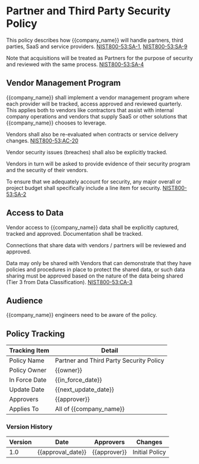 # Partner and Third Party Security Policy

This policy describes how {{company_name}} will handle partners, third parties, SaaS and service providers. [NIST800-53:SA-1](https://nvd.nist.gov/800-53/Rev4/control/SA-1), [NIST800-53:SA-9](https://nvd.nist.gov/800-53/Rev4/control/SA-9)

Note that acquisitions will be treated as Partners for the purpose of security and reviewed with the same process. [NIST800-53:SA-4](https://nvd.nist.gov/800-53/Rev4/control/SA-4)

## Vendor Management Program

{{company_name}} shall implement a vendor management program where each provider will be tracked, access approved and reviewed quarterly.  This applies both to vendors like contractors that assist with internal company operations and vendors that supply SaaS or other solutions that {{company_name}} chooses to leverage.

Vendors shall also be re-evaluated when contracts or service delivery changes.  [NIST800-53:AC-20](https://nvd.nist.gov/800-53/Rev4/control/AC-20)

Vendor security issues (breaches) shall also be explicitly tracked.

Vendors in turn will be asked to provide evidence of their security program and the security of their vendors.

To ensure that we adequately account for security, any major overall or project budget shall specifically include a line item for security.  [NIST800-53:SA-2](https://nvd.nist.gov/800-53/Rev4/control/SA-2)

## Access to Data

Vendor access to {{company_name}} data shall be explicitly captured, tracked and approved.  Documentation shall be tracked.

Connections that share data with vendors / partners will be reviewed and approved.  

Data may only be shared with Vendors that can demonstrate that they have policies and procedures in place to protect the shared data, or such data sharing must be approved based on the nature of the data being shared (Tier 3 from Data Classification).  [NIST800-53:CA-3](https://nvd.nist.gov/800-53/Rev4/control/CA-3)

## Audience

{{company_name}} engineers need to be aware of the policy.

## Policy Tracking

| Tracking Item   | Detail |
|-----------------|--------|
| Policy Name     | Partner and Third Party Security Policy |
| Policy Owner    | {{owner}}  |
| In Force Date   | {{in_force_date}} |
| Update Date     | {{next_update_date}} |
| Approvers       | {{approver}} |
| Applies To      | All of {{company_name}} |

### Version History

| Version | Date | Approvers | Changes |
|--|--|--|--|
| 1.0 | {{approval_date}} | {{approver}} | Initial Policy |